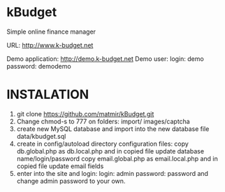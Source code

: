 kBudget
=======

Simple online finance manager

URL: http://www.k-budget.net

Demo application: http://demo.k-budget.net
Demo user:
	login: demo
	password: demodemo

INSTALATION
===========

1) git clone https://github.com/matmir/kBudget.git
2) Change chmod-s to 777 on folders:
	import/
	images/captcha
3) create new MySQL database and import into the new database file data/kbudget.sql
4) create in config/autoload directory configuration files:
	copy db.global.php as db.local.php and in copied file update database name/login/password
	copy email.global.php as email.local.php and in copied file update email fields
5) enter into the site and login:
	login: admin
	password: password
	and change admin password to your own.

